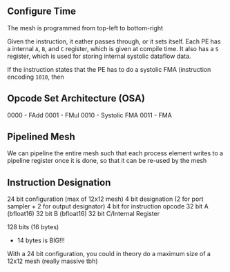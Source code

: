 ## Configure Time
The mesh is programmed from top-left to bottom-right

Given the instruction, it eather passes through, or it sets itself. Each PE has a internal `A`, `B`, and `C` register, which is given at compile time. It also has a `S` register, which is used for storing internal systolic dataflow data.

If the instruction states that the PE has to do a systolic FMA (instruction encoding `1010`, then 



## Opcode Set Architecture (OSA)

0000 - FAdd
0001 - FMul
0010 - Systolic FMA
0011 - FMA 

## Pipelined Mesh
We can pipeline the entire mesh such that each process element writes to a pipeline register once it is done, so that it can be re-used by the mesh

## Instruction Designation



24 bit configuration (max of 12x12 mesh)
4 bit designation (2 for port sampler + 2 for output designator)
4 bit for instruction opcode
32 bit A (bfloat16)
32 bit B (bfloat16)
32 bit C/Internal Register

128 bits (16 bytes)
  - 14 bytes is BIG!!!
  
  
With a 24 bit configuration, you could in theory do a maximum size of a 12x12 mesh (really massive tbh)
  
